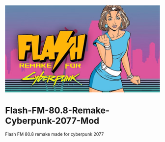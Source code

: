 ![flashfm](images/gta-vc-flash-fm.png)

# Flash-FM-80.8-Remake-Cyberpunk-2077-Mod
Flash FM 80.8 remake made for cyberpunk 2077

